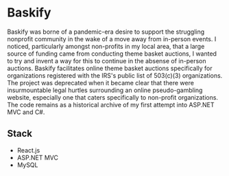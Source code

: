 # Baskify

Baskify was borne of a pandemic-era desire to support the struggling nonprofit community in the wake of a move away from in-person events. I noticed, particularly amongst non-profits in my local area, that a large source of funding came from conducting theme basket auctions, I wanted to try and invent a way for this to continue in the absense of in-person auctions.
Baskify facilitates online theme basket auctions specifically for organizations registered with the IRS's public list of 503(c)(3) organizations. The project was deprecated when it became clear that there were insurmountable legal hurtles surrounding an online pseudo-gambling website, especially one that caters specifically to non-profit organizations. The code remains as
a historical archive of my first attempt into ASP.NET MVC and C#.

## Stack
- React.js
- ASP.NET MVC
- MySQL
